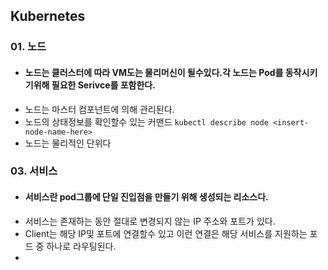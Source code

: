 
## Kubernetes

### 01. 노드

* #### 노드는 클러스터에 따라 VM도는 물리머신이 될수있다.각 노드는 Pod를 동작시키기위해 필요한 Serivce를 포함한다.
* 노드는 마스터 컴포넌트에 의해 관리된다.
* 노드의 상태정보를 확인할수 있는 커맨드 ``` kubectl describe node <insert-node-name-here> ```
* 노드는 물리적인 단위다




### 03. 서비스

* #### 서비스란 pod그룹에 단일 진입점을 만들기 위해 생성되는 리소스다.
* 서비스는 존재하는 동안 절대로 변경되지 않는 IP 주소와 포트가 있다.
* Client는 해당 IP및 포트에 연결할수 있고 이런 연결은 해당 서비스를 지원하는 포드 중 하나로 라우팅된다.
* 
